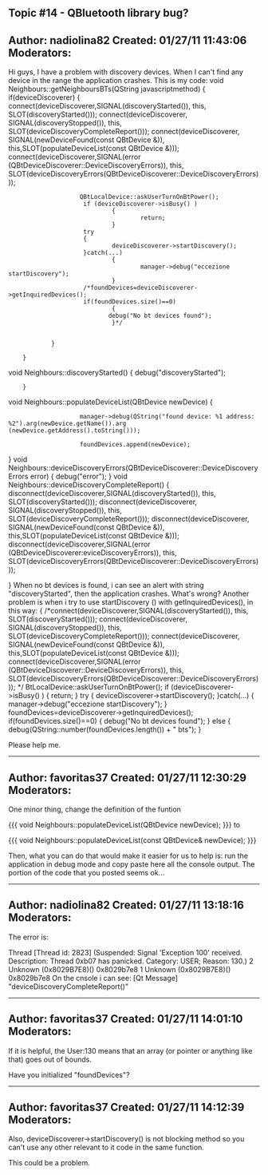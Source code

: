 Topic #14 - QBluetooth library bug?
----------------------------------------------------------------------------
Author:     nadiolina82
Created:    01/27/11 11:43:06
Moderators:
----------------------------------------------------------------------------

Hi guys,
I have a problem with discovery devices.
When I can't find any device in the range the application crashes.
This is my code:
void Neighbours::getNeighboursBTs(QString javascriptmethod)
        {
        if(deviceDiscoverer)
                {
                connect(deviceDiscoverer,SIGNAL(discoveryStarted()), this, SLOT(discoveryStarted()));
                connect(deviceDiscoverer, SIGNAL(discoveryStopped()), this, SLOT(deviceDiscoveryCompleteReport()));
                connect(deviceDiscoverer, SIGNAL(newDeviceFound(const QBtDevice &)), this,SLOT(populateDeviceList(const QBtDevice &)));
                connect(deviceDiscoverer,SIGNAL(error (QBtDeviceDiscoverer::DeviceDiscoveryErrors)), this, SLOT(deviceDiscoveryErrors(QBtDeviceDiscoverer::DeviceDiscoveryErrors)));


                        QBtLocalDevice::askUserTurnOnBtPower();
                         if (deviceDiscoverer->isBusy() )
                                 {
                                         return;
                                 }
                         try
                         {
                                 deviceDiscoverer->startDiscovery();
                         }catch(...)
                                 {
                                         manager->debug("eccezione startDiscovery");
                                 }
                         /*foundDevices=deviceDiscoverer->getInquiredDevices();
                         if(foundDevices.size()==0)
                                 {
                                debug("No bt devices found");
                                 }*/


                }

        }

void Neighbours::discoveryStarted()
        {
        debug("discoveryStarted");


        }
void Neighbours::populateDeviceList(QBtDevice newDevice)
{

                        manager->debug(QString("found device: %1 address: %2").arg(newDevice.getName()).arg (newDevice.getAddress().toString()));

                        foundDevices.append(newDevice);


}
void Neighbours::deviceDiscoveryErrors(QBtDeviceDiscoverer::DeviceDiscoveryErrors error)
        {
debug("error");
        }
void Neighbours::deviceDiscoveryCompleteReport()
{
        disconnect(deviceDiscoverer,SIGNAL(discoveryStarted()), this, SLOT(discoveryStarted()));
        disconnect(deviceDiscoverer, SIGNAL(discoveryStopped()), this, SLOT(deviceDiscoveryCompleteReport()));
        disconnect(deviceDiscoverer, SIGNAL(newDeviceFound(const QBtDevice &)), this,SLOT(populateDeviceList(const QBtDevice &)));
        disconnect(deviceDiscoverer,SIGNAL(error (QBtDeviceDiscoverer:eviceDiscoveryErrors)), this, SLOT(deviceDiscoveryErrors(QBtDeviceDiscoverer::DeviceDiscoveryErrors)));



}
When no bt devices is found, i can see an alert with string "discoveryStarted", then the application crashes.
What's wrong?
Another problem is when i try to use startDiscovery  () with getInquiredDevices(), in this way:
{
                /*connect(deviceDiscoverer,SIGNAL(discoveryStarted()), this, SLOT(discoveryStarted()));
                connect(deviceDiscoverer, SIGNAL(discoveryStopped()), this, SLOT(deviceDiscoveryCompleteReport()));
                connect(deviceDiscoverer, SIGNAL(newDeviceFound(const QBtDevice &)), this,SLOT(populateDeviceList(const QBtDevice &)));
                connect(deviceDiscoverer,SIGNAL(error (QBtDeviceDiscoverer::DeviceDiscoveryErrors)), this, SLOT(deviceDiscoveryErrors(QBtDeviceDiscoverer::DeviceDiscoveryErrors)));
                */
                BtLocalDevice::askUserTurnOnBtPower();
                         if (deviceDiscoverer->isBusy() )
                                 {
                                         return;
                                 }
                         try
                         {
                                 deviceDiscoverer->startDiscovery();
                         }catch(...)
                                 {
                                         manager->debug("eccezione startDiscovery");
                                 }
                         foundDevices=deviceDiscoverer->getInquiredDevices();
                         if(foundDevices.size()==0)
                                 {
                                debug("No bt devices found");
                                 }
else
{
debug(QString::number(foundDevices.length()) + " bts");
}

Please help me.

----------------------------------------------------------------------------
Author:     favoritas37
Created:    01/27/11 12:30:29
Moderators:
----------------------------------------------------------------------------

One minor thing, change the definition of the funtion

{{{
void Neighbours::populateDeviceList(QBtDevice newDevice);
}}}
to

{{{
void Neighbours::populateDeviceList(const QBtDevice& newDevice);
}}}

Then, what you can do that would make it easier for us to help is: run the application in debug mode and copy paste here all the console output.
The portion of the code that you posted seems ok...

----------------------------------------------------------------------------
Author:     nadiolina82
Created:    01/27/11 13:18:16
Moderators:
----------------------------------------------------------------------------

The error is:

Thread [Thread id: 2823] (Suspended: Signal 'Exception 100' received. Description: Thread 0xb07 has panicked. Category: USER; Reason: 130.)
        2 Unknown (0x8029B7E8)()  0x8029b7e8
        1 Unknown (0x8029B7E8)()  0x8029b7e8
On the cnsole i can see:
[Qt Message] "deviceDiscoveryCompleteReport()"


----------------------------------------------------------------------------
Author:     favoritas37
Created:    01/27/11 14:01:10
Moderators:
----------------------------------------------------------------------------

If it is helpful, the User:130 means that an array (or pointer or anything like that) goes out of bounds.

Have you initialized "foundDevices"?

----------------------------------------------------------------------------
Author:     favoritas37
Created:    01/27/11 14:12:39
Moderators:
----------------------------------------------------------------------------

Also, deviceDiscoverer->startDiscovery() is not blocking method so you can't use any other relevant to it code in the same function.

This could be a problem.

